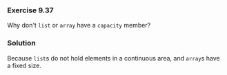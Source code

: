 ### Exercise 9.37

Why don't `list` or `array` have a `capacity` member?

### Solution

Because `list`s do not hold elements in a continuous area, and `array`s have a
fixed size.
